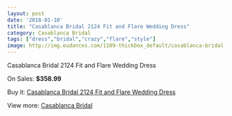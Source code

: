 ```yaml
---
layout: post
date: '2018-01-10'
title: "Casablanca Bridal 2124 Fit and Flare Wedding Dress"
category: Casablanca Bridal
tags: ["dress","bridal","crazy","flare","style"]
image: http://img.eudances.com/1109-thickbox_default/casablanca-bridal-2124-fit-and-flare-wedding-dress.jpg
---
```

Casablanca Bridal 2124 Fit and Flare Wedding Dress

On Sales: **$358.99**
<a href="https://www.eudances.com/en/casablanca-bridal/396-casablanca-bridal-2124-fit-and-flare-wedding-dress.html"><amp-img layout="responsive" width="600" height="600" src="//img.eudances.com/1109-thickbox_default/casablanca-bridal-2124-fit-and-flare-wedding-dress.jpg" alt="Casablanca Bridal 2124 Fit and Flare Wedding Dress 0" /></a>
<a href="https://www.eudances.com/en/casablanca-bridal/396-casablanca-bridal-2124-fit-and-flare-wedding-dress.html"><amp-img layout="responsive" width="600" height="600" src="//img.eudances.com/1111-thickbox_default/casablanca-bridal-2124-fit-and-flare-wedding-dress.jpg" alt="Casablanca Bridal 2124 Fit and Flare Wedding Dress 1" /></a>
<a href="https://www.eudances.com/en/casablanca-bridal/396-casablanca-bridal-2124-fit-and-flare-wedding-dress.html"><amp-img layout="responsive" width="600" height="600" src="//img.eudances.com/1110-thickbox_default/casablanca-bridal-2124-fit-and-flare-wedding-dress.jpg" alt="Casablanca Bridal 2124 Fit and Flare Wedding Dress 2" /></a>

Buy it: [Casablanca Bridal 2124 Fit and Flare Wedding Dress](https://www.eudances.com/en/casablanca-bridal/396-casablanca-bridal-2124-fit-and-flare-wedding-dress.html "Casablanca Bridal 2124 Fit and Flare Wedding Dress")

View more: [Casablanca Bridal](https://www.eudances.com/en/4-casablanca-bridal "Casablanca Bridal")